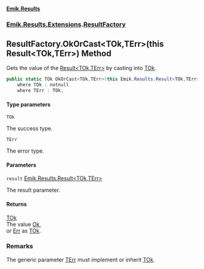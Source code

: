 #### [Emik.Results](index.md 'index')
### [Emik.Results.Extensions](Emik.Results.Extensions.md 'Emik.Results.Extensions').[ResultFactory](ResultFactory.md 'Emik.Results.Extensions.ResultFactory')

## ResultFactory.OkOrCast<TOk,TErr>(this Result<TOk,TErr>) Method

Gets the value of the [Result&lt;TOk,TErr&gt;](Result{TOk,TErr}.md 'Emik.Results.Result<TOk,TErr>') by casting into [TOk](ResultFactory.OkOrCast{TOk,TErr}(Result{TOk,TErr}).md#Emik.Results.Extensions.ResultFactory.OkOrCast_TOk,TErr_(thisEmik.Results.Result_TOk,TErr_).TOk 'Emik.Results.Extensions.ResultFactory.OkOrCast<TOk,TErr>(this Emik.Results.Result<TOk,TErr>).TOk').

```csharp
public static TOk OkOrCast<TOk,TErr>(this Emik.Results.Result<TOk,TErr> result)
    where TOk : notnull
    where TErr : TOk;
```
#### Type parameters

<a name='Emik.Results.Extensions.ResultFactory.OkOrCast_TOk,TErr_(thisEmik.Results.Result_TOk,TErr_).TOk'></a>

`TOk`

The success type.

<a name='Emik.Results.Extensions.ResultFactory.OkOrCast_TOk,TErr_(thisEmik.Results.Result_TOk,TErr_).TErr'></a>

`TErr`

The error type.
#### Parameters

<a name='Emik.Results.Extensions.ResultFactory.OkOrCast_TOk,TErr_(thisEmik.Results.Result_TOk,TErr_).result'></a>

`result` [Emik.Results.Result&lt;](Result{TOk,TErr}.md 'Emik.Results.Result<TOk,TErr>')[TOk](ResultFactory.OkOrCast{TOk,TErr}(Result{TOk,TErr}).md#Emik.Results.Extensions.ResultFactory.OkOrCast_TOk,TErr_(thisEmik.Results.Result_TOk,TErr_).TOk 'Emik.Results.Extensions.ResultFactory.OkOrCast<TOk,TErr>(this Emik.Results.Result<TOk,TErr>).TOk')[,](Result{TOk,TErr}.md 'Emik.Results.Result<TOk,TErr>')[TErr](ResultFactory.OkOrCast{TOk,TErr}(Result{TOk,TErr}).md#Emik.Results.Extensions.ResultFactory.OkOrCast_TOk,TErr_(thisEmik.Results.Result_TOk,TErr_).TErr 'Emik.Results.Extensions.ResultFactory.OkOrCast<TOk,TErr>(this Emik.Results.Result<TOk,TErr>).TErr')[&gt;](Result{TOk,TErr}.md 'Emik.Results.Result<TOk,TErr>')

The result parameter.

#### Returns
[TOk](ResultFactory.OkOrCast{TOk,TErr}(Result{TOk,TErr}).md#Emik.Results.Extensions.ResultFactory.OkOrCast_TOk,TErr_(thisEmik.Results.Result_TOk,TErr_).TOk 'Emik.Results.Extensions.ResultFactory.OkOrCast<TOk,TErr>(this Emik.Results.Result<TOk,TErr>).TOk')  
The value [Ok](Result{TOk,TErr}.Ok.md 'Emik.Results.Result<TOk,TErr>.Ok'),  
or [Err](Result{TOk,TErr}.Err.md 'Emik.Results.Result<TOk,TErr>.Err') as [TOk](ResultFactory.OkOrCast{TOk,TErr}(Result{TOk,TErr}).md#Emik.Results.Extensions.ResultFactory.OkOrCast_TOk,TErr_(thisEmik.Results.Result_TOk,TErr_).TOk 'Emik.Results.Extensions.ResultFactory.OkOrCast<TOk,TErr>(this Emik.Results.Result<TOk,TErr>).TOk').

### Remarks
  
The generic parameter [TErr](ResultFactory.OkOrCast{TOk,TErr}(Result{TOk,TErr}).md#Emik.Results.Extensions.ResultFactory.OkOrCast_TOk,TErr_(thisEmik.Results.Result_TOk,TErr_).TErr 'Emik.Results.Extensions.ResultFactory.OkOrCast<TOk,TErr>(this Emik.Results.Result<TOk,TErr>).TErr') must implement or inherit [TOk](ResultFactory.OkOrCast{TOk,TErr}(Result{TOk,TErr}).md#Emik.Results.Extensions.ResultFactory.OkOrCast_TOk,TErr_(thisEmik.Results.Result_TOk,TErr_).TOk 'Emik.Results.Extensions.ResultFactory.OkOrCast<TOk,TErr>(this Emik.Results.Result<TOk,TErr>).TOk').